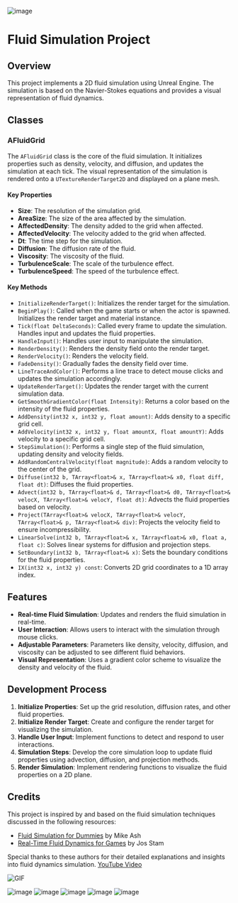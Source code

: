 ![image](https://github.com/user-attachments/assets/6a1a610a-328f-44d3-922c-1089eb5c82b2)
# Fluid Simulation Project

## Overview

This project implements a 2D fluid simulation using Unreal Engine. The simulation is based on the Navier-Stokes equations and provides a visual representation of fluid dynamics.

## Classes

### AFluidGrid

The `AFluidGrid` class is the core of the fluid simulation. It initializes properties such as density, velocity, and diffusion, and updates the simulation at each tick. The visual representation of the simulation is rendered onto a `UTextureRenderTarget2D` and displayed on a plane mesh.

#### Key Properties
- **Size**: The resolution of the simulation grid.
- **AreaSize**: The size of the area affected by the simulation.
- **AffectedDensity**: The density added to the grid when affected.
- **AffectedVelocity**: The velocity added to the grid when affected.
- **Dt**: The time step for the simulation.
- **Diffusion**: The diffusion rate of the fluid.
- **Viscosity**: The viscosity of the fluid.
- **TurbulenceScale**: The scale of the turbulence effect.
- **TurbulenceSpeed**: The speed of the turbulence effect.

#### Key Methods
- `InitializeRenderTarget()`: Initializes the render target for the simulation.
- `BeginPlay()`: Called when the game starts or when the actor is spawned. Initializes the render target and material instance.
- `Tick(float DeltaSeconds)`: Called every frame to update the simulation. Handles input and updates the fluid properties.
- `HandleInput()`: Handles user input to manipulate the simulation.
- `RenderDensity()`: Renders the density field onto the render target.
- `RenderVelocity()`: Renders the velocity field.
- `FadeDensity()`: Gradually fades the density field over time.
- `LineTraceAndColor()`: Performs a line trace to detect mouse clicks and updates the simulation accordingly.
- `UpdateRenderTarget()`: Updates the render target with the current simulation data.
- `GetSmoothGradientColor(float Intensity)`: Returns a color based on the intensity of the fluid properties.
- `AddDensity(int32 x, int32 y, float amount)`: Adds density to a specific grid cell.
- `AddVelocity(int32 x, int32 y, float amountX, float amountY)`: Adds velocity to a specific grid cell.
- `StepSimulation()`: Performs a single step of the fluid simulation, updating density and velocity fields.
- `AddRandomCentralVelocity(float magnitude)`: Adds a random velocity to the center of the grid.
- `Diffuse(int32 b, TArray<float>& x, TArray<float>& x0, float diff, float dt)`: Diffuses the fluid properties.
- `Advect(int32 b, TArray<float>& d, TArray<float>& d0, TArray<float>& velocX, TArray<float>& velocY, float dt)`: Advects the fluid properties based on velocity.
- `Project(TArray<float>& velocX, TArray<float>& velocY, TArray<float>& p, TArray<float>& div)`: Projects the velocity field to ensure incompressibility.
- `LinearSolve(int32 b, TArray<float>& x, TArray<float>& x0, float a, float c)`: Solves linear systems for diffusion and projection steps.
- `SetBoundary(int32 b, TArray<float>& x)`: Sets the boundary conditions for the fluid properties.
- `IX(int32 x, int32 y) const`: Converts 2D grid coordinates to a 1D array index.

## Features

- **Real-time Fluid Simulation**: Updates and renders the fluid simulation in real-time.
- **User Interaction**: Allows users to interact with the simulation through mouse clicks.
- **Adjustable Parameters**: Parameters like density, velocity, diffusion, and viscosity can be adjusted to see different fluid behaviors.
- **Visual Representation**: Uses a gradient color scheme to visualize the density and velocity of the fluid.

## Development Process

1. **Initialize Properties**: Set up the grid resolution, diffusion rates, and other fluid properties.
2. **Initialize Render Target**: Create and configure the render target for visualizing the simulation.
3. **Handle User Input**: Implement functions to detect and respond to user interactions.
4. **Simulation Steps**: Develop the core simulation loop to update fluid properties using advection, diffusion, and projection methods.
5. **Render Simulation**: Implement rendering functions to visualize the fluid properties on a 2D plane.

## Credits

This project is inspired by and based on the fluid simulation techniques discussed in the following resources:
- [Fluid Simulation for Dummies](https://mikeash.com/pyblog/fluid-simulation-for-dummies.html) by Mike Ash
- [Real-Time Fluid Dynamics for Games](https://www.dgp.toronto.edu/public_user/stam/reality/Research/pdf/GDC03.pdf) by Jos Stam

Special thanks to these authors for their detailed explanations and insights into fluid dynamics simulation.
[YouTube Video](https://youtu.be/W2d810dHGM8?si=tdzvJ25-kiccODCy)

![GIF](https://media.giphy.com/media/v1.Y2lkPTc5MGI3NjExY2d5NXlzbGFudDlkM3F4eGI1Y2ZjN3E0YTAwajd2YzdqaDY0dW5yYSZlcD12MV9pbnRlcm5hbF9naWZfYnlfaWQmY3Q9Zw/uuVpe02tsJV21hmTqF/giphy-downsized.gif)



![image](https://github.com/user-attachments/assets/f41c514c-f1d5-457a-a170-bfedd688186b)
![image](https://github.com/user-attachments/assets/b55749ad-6201-4c31-a8ad-fd1e4d586f19)
![image](https://github.com/user-attachments/assets/5517c1c6-7792-4335-b634-e3dd731d6999)
![image](https://github.com/user-attachments/assets/02b7ec54-5ba3-40cf-b03f-c3722510b1bc)
![image](https://github.com/user-attachments/assets/801d6bff-7d93-42a9-9077-81400f88625d)



